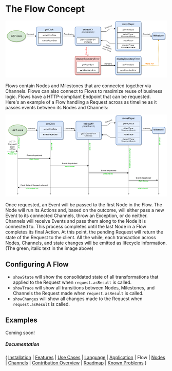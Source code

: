 # The Flow Concept

![Flow](images/Flow.png)

Flows contain Nodes and Milestones that are connected together via Channels. Flows can also connect to Flows to maximize reuse of business logic. Flows have a HTTP-compliant Endpoint that can be requested.  
Here's an example of a Flow handling a Request across as timeline as it passes events between its Nodes and Channels:

![Timeline](images/Timeline.png)

Once requested, an Event will be passed to the first Node in the Flow. The Node will run its Actions and, based on the outcome, will either pass a new Event to its connected Channels, throw an Exception, or do neither. Channels will receive Events and pass them along to the Node it is connected to.  This process completes until the last Node in a Flow completes its final Action.  At this point, the pending Request will return the state of the Request to the client.  All the while, each transaction across Nodes, Channels, and state changes will be emitted as lifecycle information. (The green, italic text in the image above)

## Configuring A Flow

* `showState` will show the consolidated state of all transformations that applied to the Request when `request.asResult` is called.
* `showTrace` will show all transitions between Nodes, Milestones, and Channels the Request made when `request.asResult` is called.
* `showChanges` will show all changes made to the Request when `request.asResult` is called.

## Examples

Coming soon!

##### Documentation

( 
[Installation](01-installation.md) | 
[Features](02-features.md) | 
[Use Cases](03-use-cases.md) | 
[Language](04-language.md) | 
[Application](05-application.md) | 
Flow | 
[Nodes](07-nodes.md) | 
[Channels](08-channels.md) | 
[Contribution Overview](09-contribution.md) | 
[Roadmap](10-roadmap.md) | 
[Known Problems](11-known-problems.md)
)